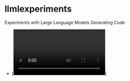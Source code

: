 # llmlexperiments
Experiments with Large Language Models Generating Code

- [![Week 1](https://rawcdn.githack.com/msrobot0/llmlexperiments/642bbf550ca86b7f76459a172f9920a59b80c3fe/October23/13/dust_motes_and_clouds.mp4)]
